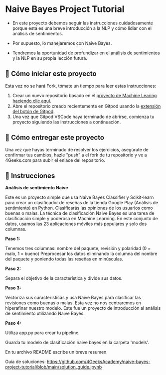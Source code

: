 <!-- hide -->
# Naive Bayes Project Tutorial
<!-- endhide -->

- En este proyecto debemos seguir las instrucciones cuidadosamente porque esta es una breve introducción a la NLP y cómo lidiar con el análisis de sentimientos.

- Por supuesto, lo manejaremos con Naive Bayes. 

- Tendremos la oportunidad de profundizar en el análisis de sentimientos y la NLP en su propia lección futura.

## 🌱  Cómo iniciar este proyecto

Esta vez no se hará Fork, tómate un tiempo para leer estas instrucciones:

1. Crear un nuevo repositorio basado en el [proyecto de Machine Learing](https://github.com/4GeeksAcademy/machine-learning-python-template/generate) [haciendo clic aquí](https://github.com/4GeeksAcademy/machine-learning-python-template).
2. Abre el repositorio creado recientemente en Gitpod usando la [extensión del botón de Gitpod](https://www.gitpod.io/docs/browser-extension/).
3. Una vez que Gitpod VSCode haya terminado de abrirse, comienza tu proyecto siguiendo las instrucciones a continuación.

## 🚛 Cómo entregar este proyecto

Una vez que hayas terminado de resolver los ejercicios, asegúrate de confirmar tus cambios, hazle "push" a el fork de tu repositorio y ve a 4Geeks.com para subir el enlace del repositorio.

## 📝 Instrucciones

**Análisis de sentimiento Naive**

Este es un proyecto simple que usa Naive Bayes Classifier y Scikit-learn para crear un clasificador de reseñas de la tienda Google Play (Análisis de sentimiento) en Python. Clasificarás las opiniones de los usuarios como buenas o malas. La técnica de clasificación Naive Bayes es una tarea de clasificación simple y poderosa en Machine Learning. En este conjunto de datos, usamos las 23 aplicaciones móviles más populares y solo dos columnas.

**Paso 1:**

Tenemos tres columnas: nombre del paquete, revisión y polaridad (0 = malo, 1 = bueno)
Preprocesar los datos eliminando la columna del nombre del paquete y poniendo todas las reseñas en minúsculas.

**Paso 2:**

Separa el objetivo de la característica y divide sus datos.

**Paso 3:**

Vectoriza sus características y usa Naive Bayes para clasificar las revisiones como buenas o malas.
Esta vez no nos centraremos en hiperafinar nuestro modelo. Este fue un proyecto de introducción al análisis de sentimiento utilizando Naive Bayes.

**Paso 4:**

Utiliza app.py para crear tu pipeline.

Guarda tu modelo de clasificación naive bayes en la carpeta 'models'.

En tu archivo README escribe un breve resumen.

Guía de soluciones: https://github.com/4GeeksAcademy/naive-bayes-project-tutorial/blob/main/solution_guide.ipynb
